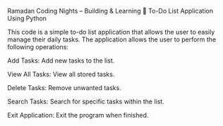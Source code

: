 
Ramadan Coding Nights – Building & Learning 🚀
To-Do List Application Using Python

This code is a simple to-do list application that allows the user to easily manage their daily tasks. The application allows the user to perform the following operations:

Add Tasks: Add new tasks to the list.

View All Tasks: View all stored tasks.

Delete Tasks: Remove unwanted tasks.

Search Tasks: Search for specific tasks within the list.

Exit Application: Exit the program when finished.

